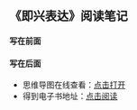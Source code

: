 ## 《即兴表达》阅读笔记

#### 写在前面


#### 写在后面
- 思维导图在线查看：[点击打开](/attachment/41.《即兴表达》.svg)
- 得到电子书地址：[点击阅读]()